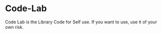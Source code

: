# Code-Lab
Code Lab is the Library Code for Self use. If you want to use, use it of your own risk.

